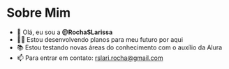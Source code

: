 # Sobre Mim
- 👋 Olá, eu sou a **@RochaSLarissa**
- 👩‍🎓 Estou desenvolvendo planos para meu futuro por aqui
- 📚 Estou testando novas áreas do conhecimento com o auxílio da Alura
- 📫 Para entrar em contato: rslari.rocha@gmail.com






